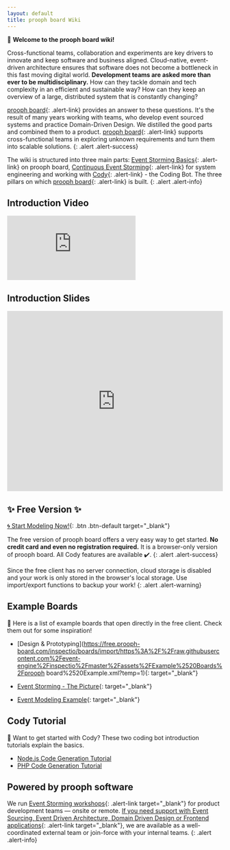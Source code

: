 ```yaml
---
layout: default
title: prooph board Wiki
---
```


:wave: **Welcome to the prooph board wiki!**

Cross-functional teams, collaboration and experiments are key drivers to innovate and keep software and business aligned.
Cloud-native, event-driven architecture ensures that software does not become a bottleneck in this fast moving digital world.
**Development teams are asked more than ever to be multidisciplinary.** How can they tackle domain and tech complexity
in an efficient and sustainable way? How can they keep an overview of a large, distributed system that is constantly changing?


[prooph board](https://prooph-board.com/){: .alert-link} provides an answer to these questions. It's the result of many years working with teams, who develop event sourced systems and practice Domain-Driven Design.
We distilled the good parts and combined them to a product. [prooph board](https://prooph-board.com/){: .alert-link} supports cross-functional teams in exploring unknown requirements and turn them into scalable solutions.
{: .alert .alert-success}

The wiki is structured into three main parts: [Event Storming Basics]({{site.baseurl}}/event_storming/what-is-event-storming.html){: .alert-link} on prooph board,
[Continuous Event Storming]({{site.baseurl}}/continuous_event_storming/what-is-continuous_event_storming.html){: .alert-link} for system engineering and working with [Cody]({{site.baseurl}}/cody/introduction.html){: .alert-link} - the Coding Bot.
The three pillars on which [prooph board](https://prooph-board.com/){: .alert-link} is built.
{: .alert .alert-info}

## Introduction Video

<div class="video-container">
    <iframe class="video" src="https://www.youtube-nocookie.com/embed/v96adgiOKts" title="YouTube video player" frameborder="0" allow="accelerometer; autoplay; clipboard-write; encrypted-media; gyroscope; picture-in-picture" allowfullscreen></iframe>
</div>

## Introduction Slides

<iframe src="https://slides.com/prooph/event-driven-development/embed?style=light" width="100%" height="420" title="Visual Programming" scrolling="no" frameborder="0" webkitallowfullscreen mozallowfullscreen allowfullscreen></iframe>

## :sparkles: Free Version :sparkles:

[:cyclone: Start Modeling Now!](https://free.prooph-board.com/){: .btn .btn-default target="_blank"}

The free version of prooph board offers a very easy way to get started. **No credit card and even no registration required.** It is a browser-only version of prooph board.
All Cody features are available :heavy_check_mark:.
{: .alert .alert-success}

Since the free client has no server connection, cloud storage is disabled and your work is only stored in the browser's local storage. Use import/export functions to backup your work!
{: .alert .alert-warning}



## Example Boards

:pushpin: Here is a list of example boards that open directly in the free client. Check them out for some inspiration!

- [Design & Prototyping](https://free.prooph-board.com/inspectio/boards/import/https%3A%2F%2Fraw.githubusercontent.com%2Fevent-engine%2Finspectio%2Fmaster%2Fassets%2FExample%2520Boards%2Fprooph board%2520Example.xml?temp=1){: target="_blank"}

- [Event Storming - The Picture](https://free.prooph-board.com/inspectio/boards/import/https%3A%2F%2Fraw.githubusercontent.com%2Fevent-engine%2Finspectio%2Fmaster%2Fassets%2FExample%2520Boards%2FThe%2520Picture.xml?temp=1){: target="_blank"}

- [Event Modeling Example](https://free.prooph-board.com/inspectio/boards/import/https%3A%2F%2Fraw.githubusercontent.com%2Fevent-engine%2Finspectio%2Fmaster%2Fassets%2FExample%2520Boards%2FEvent%2520Modeling.xml?temp=1){: target="_blank"}

## Cody Tutorial

:robot: Want to get started with Cody? These two coding bot introduction tutorials explain the basics.

- [Node.js Code Generation Tutorial]({{site.baseurl}}/cody/nodejs-cody-tutorial)
- [PHP Code Generation Tutorial]({{site.baseurl}}/cody/php-cody-tutorial)

## Powered by prooph software

We run [Event Storming workshops](http://prooph-software.de/#consultancy-section){: .alert-link target="_blank"} for product development teams — onsite or remote.
[If you need support with Event Sourcing, Event Driven Architecture, Domain Driven Design or Frontend applications](http://prooph-software.de/#development-section){: .alert-link target="_blank"},
we are available as a well-coordinated external team or join-force with your internal teams.
{: .alert .alert-info}
